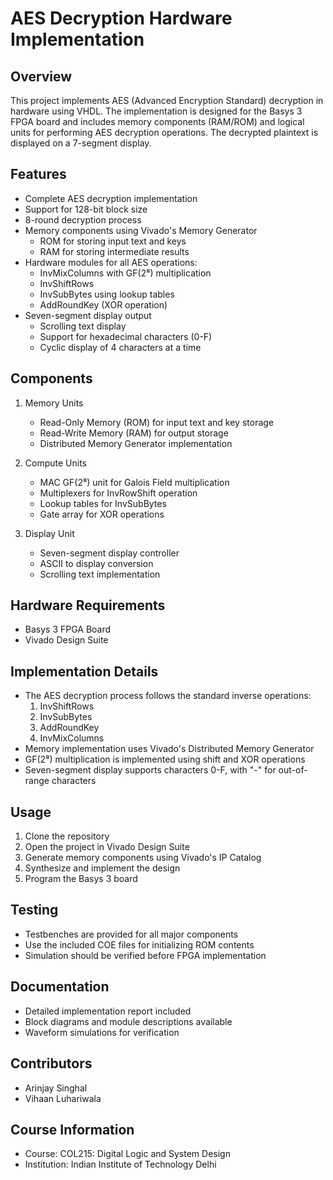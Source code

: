 # AES Decryption Hardware Implementation

## Overview
This project implements AES (Advanced Encryption Standard) decryption in hardware using VHDL. The implementation is designed for the Basys 3 FPGA board and includes memory components (RAM/ROM) and logical units for performing AES decryption operations. The decrypted plaintext is displayed on a 7-segment display.

## Features
- Complete AES decryption implementation
- Support for 128-bit block size
- 8-round decryption process
- Memory components using Vivado's Memory Generator
  - ROM for storing input text and keys
  - RAM for storing intermediate results
- Hardware modules for all AES operations:
  - InvMixColumns with GF(2⁸) multiplication
  - InvShiftRows
  - InvSubBytes using lookup tables
  - AddRoundKey (XOR operation)
- Seven-segment display output
  - Scrolling text display
  - Support for hexadecimal characters (0-F)
  - Cyclic display of 4 characters at a time

## Components
1. Memory Units
   - Read-Only Memory (ROM) for input text and key storage
   - Read-Write Memory (RAM) for output storage
   - Distributed Memory Generator implementation

2. Compute Units
   - MAC GF(2⁸) unit for Galois Field multiplication
   - Multiplexers for InvRowShift operation
   - Lookup tables for InvSubBytes
   - Gate array for XOR operations

3. Display Unit
   - Seven-segment display controller
   - ASCII to display conversion
   - Scrolling text implementation

## Hardware Requirements
- Basys 3 FPGA Board
- Vivado Design Suite

## Implementation Details
- The AES decryption process follows the standard inverse operations:
  1. InvShiftRows
  2. InvSubBytes
  3. AddRoundKey
  4. InvMixColumns
- Memory implementation uses Vivado's Distributed Memory Generator
- GF(2⁸) multiplication is implemented using shift and XOR operations
- Seven-segment display supports characters 0-F, with "-" for out-of-range characters

## Usage
1. Clone the repository
2. Open the project in Vivado Design Suite
3. Generate memory components using Vivado's IP Catalog
4. Synthesize and implement the design
5. Program the Basys 3 board

## Testing
- Testbenches are provided for all major components
- Use the included COE files for initializing ROM contents
- Simulation should be verified before FPGA implementation

## Documentation
- Detailed implementation report included
- Block diagrams and module descriptions available
- Waveform simulations for verification

## Contributors
- Arinjay Singhal
- Vihaan Luhariwala

## Course Information
- Course: COL215: Digital Logic and System Design
- Institution: Indian Institute of Technology Delhi
